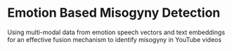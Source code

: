# Emotion Based Misogyny Detection

Using multi-modal data from emotion speech vectors and text embeddings for an effective fusion mechanism to identify misogyny in YouTube videos 
